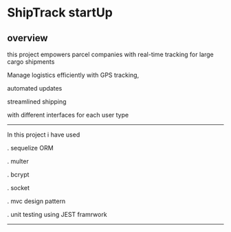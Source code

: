# ShipTrack startUp
## overview

this project empowers parcel companies with real-time tracking for large cargo shipments

Manage logistics efficiently with GPS tracking,
 
automated updates

streamlined shipping 

with different interfaces for each user type
*** 
In this project i have used 

. sequelize ORM

. multer

. bcrypt

. socket

. mvc design pattern

. unit testing using JEST framrwork

***
